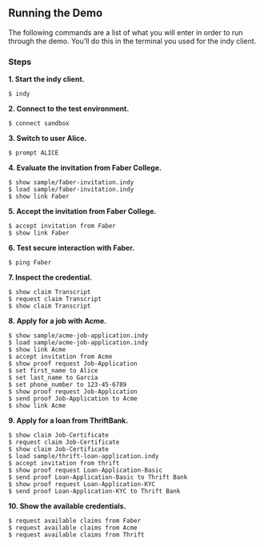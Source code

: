 ## Running the Demo

The following commands are a list of what you will enter in order to run through the demo. You’ll do this in the terminal you used for the indy client.

### Steps

**1. Start the indy client.**
```
$ indy
```

**2. Connect to the test environment.**
```
$ connect sandbox
```

**3. Switch to user Alice.**
```
$ prompt ALICE
```

**4. Evaluate the invitation from Faber College.**
```
$ show sample/faber-invitation.indy
$ load sample/faber-invitation.indy
$ show link Faber
```

**5. Accept the invitation from Faber College.**
```
$ accept invitation from Faber
$ show link Faber
```

**6. Test secure interaction with Faber.**
```
$ ping Faber
```

**7. Inspect the credential.**
```
$ show claim Transcript
$ request claim Transcript
$ show claim Transcript
```

**8. Apply for a job with Acme.**
```
$ show sample/acme-job-application.indy
$ load sample/acme-job-application.indy
$ show link Acme
$ accept invitation from Acme
$ show proof request Job-Application
$ set first_name to Alice
$ set last_name to Garcia
$ set phone_number to 123-45-6789
$ show proof request Job-Application
$ send proof Job-Application to Acme
$ show link Acme
```

**9. Apply for a loan from ThriftBank.**
```
$ show claim Job-Certificate
$ request claim Job-Certificate
$ show claim Job-Certificate
$ load sample/thrift-loan-application.indy
$ accept invitation from thrift
$ show proof request Loan-Application-Basic
$ send proof Loan-Application-Basic to Thrift Bank
$ show proof request Loan-Application-KYC
$ send proof Loan-Application-KYC to Thrift Bank
```

**10. Show the available credentials.**
```
$ request available claims from Faber
$ request available claims from Acme
$ request available claims from Thrift
```
